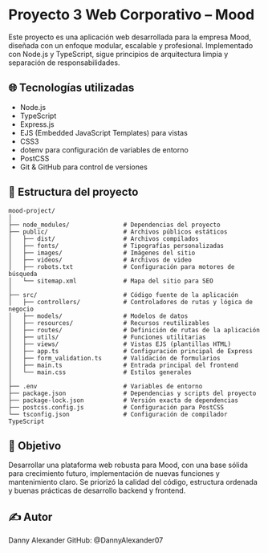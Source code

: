 # Proyecto 3 Web Corporativo – Mood

Este proyecto es una aplicación web desarrollada para la empresa Mood, diseñada con un enfoque modular, escalable y profesional. Implementado con Node.js y TypeScript, 
sigue principios de arquitectura limpia y separación de responsabilidades.

## 🌐 Tecnologías utilizadas

- Node.js
- TypeScript
- Express.js
- EJS (Embedded JavaScript Templates) para vistas
- CSS3
- dotenv para configuración de variables de entorno
- PostCSS
- Git & GitHub para control de versiones

## 🧩 Estructura del proyecto
```plaintext
mood-project/
│
├── node_modules/               # Dependencias del proyecto
├── public/                     # Archivos públicos estáticos
│   ├── dist/                   # Archivos compilados
│   ├── fonts/                  # Tipografías personalizadas
│   ├── images/                 # Imágenes del sitio
│   ├── videos/                 # Archivos de video
│   ├── robots.txt              # Configuración para motores de búsqueda
│   └── sitemap.xml             # Mapa del sitio para SEO
│
├── src/                        # Código fuente de la aplicación
│   ├── controllers/            # Controladores de rutas y lógica de negocio
│   ├── models/                 # Modelos de datos
│   ├── resources/              # Recursos reutilizables
│   ├── routes/                 # Definición de rutas de la aplicación
│   ├── utils/                  # Funciones utilitarias
│   ├── views/                  # Vistas EJS (plantillas HTML)
│   ├── app.ts                  # Configuración principal de Express
│   ├── form_validation.ts      # Validación de formularios
│   ├── main.ts                 # Entrada principal del frontend
│   └── main.css                # Estilos generales
│
├── .env                        # Variables de entorno
├── package.json                # Dependencias y scripts del proyecto
├── package-lock.json           # Versión exacta de dependencias
├── postcss.config.js           # Configuración para PostCSS
└── tsconfig.json               # Configuración de compilador TypeScript
```
## 📌 Objetivo
Desarrollar una plataforma web robusta para Mood, con una base sólida para crecimiento futuro, implementación de nuevas funciones y mantenimiento claro. Se priorizó la calidad del código, 
estructura ordenada y buenas prácticas de desarrollo backend y frontend.

## ✍️ Autor
Danny Alexander
GitHub: @DannyAlexander07
